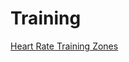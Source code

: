 # Training #


[Heart Rate Training Zones](http://www.medicinenet.com/script/main/art.asp?articlekey=80256)